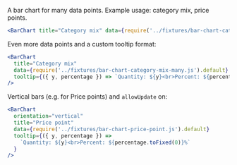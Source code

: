 A bar chart for many data points. Example usage: category mix, price points.

```jsx
<BarChart title="Category mix" data={require('../fixtures/bar-chart-category-mix.js').default} />
```

Even more data points and a custom tooltip format:

```jsx
<BarChart
  title="Category mix"
  data={require('../fixtures/bar-chart-category-mix-many.js').default}
  tooltip={({ y, percentage }) => `Quantity: ${y}<br>Percent: ${percentage.toFixed(0)}%`}
/>
```

Vertical bars (e.g. for Price points) and `allowUpdate` on:

```jsx
<BarChart
  orientation="vertical"
  title="Price point"
  data={require('../fixtures/bar-chart-price-point.js').default}
  tooltip={({ y, percentage }) =>
    `Quantity: ${y}<br>Percent: ${percentage.toFixed(0)}%`
  }
/>
```
